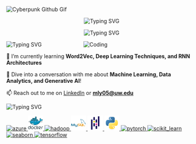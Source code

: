 ![Cyberpunk Github Gif](https://github.com/mikeysainty/mikeysainty/assets/42102504/9d3cf719-22c6-4426-b544-73d38d36ddc3)

<p align="center">
  <img src="https://readme-typing-svg.demolab.com?font=Righteous&size=35&pause=1000&color=B9F5FA&center=true&vCenter=true&random=false&width=435&lines=Hey+There+%F0%9F%91%8B!+I'm+Michael" alt="Typing SVG" />
</p>

<p align="center">
  <img src="https://readme-typing-svg.demolab.com?font=Righteous&size=25&pause=1000&color=F7F7F7&center=true&vCenter=true&repeat=false&random=false&width=900&lines=Deciphering+Data+by+Day%2C+Playing+Fetch+with+My+Golden+Retriever+by+Night" alt="Typing SVG" />
</p>

<img align="right" alt="Coding" width="300" src="https://github.com/mikeysainty/mikeysainty/assets/42102504/cbdf2d4b-f1f3-42dc-9469-998a8c062c3c">

<p align="left">
  <img src="https://readme-typing-svg.demolab.com?font=Righteous&pause=1000&color=B9F5FA&vCenter=true&repeat=false&random=false&width=435&lines=About+Me" alt="Typing SVG" />
</p>

🌱 I’m currently learning **Word2Vec, Deep Learning Techniques, and RNN Architectures**

💬 Dive into a conversation with me about **Machine Learning, Data Analytics, and Generative AI**!

📫 Reach out to me on [LinkedIn](https://www.linkedin.com/in/mly05) or **mly05@uw.edu**

<p align="left">
  <img src="https://readme-typing-svg.demolab.com?font=Righteous&pause=1000&color=B9F5FA&vCenter=true&repeat=false&random=false&width=435&lines=Programming+Languages+and+Tools" alt="Typing SVG" />
</p>

<p align="left"> <a href="https://azure.microsoft.com/en-in/" target="_blank" rel="noreferrer"> <img src="https://www.vectorlogo.zone/logos/microsoft_azure/microsoft_azure-icon.svg" alt="azure" width="40" height="40"/> </a> <a href="https://www.docker.com/" target="_blank" rel="noreferrer"> <img src="https://raw.githubusercontent.com/devicons/devicon/master/icons/docker/docker-original-wordmark.svg" alt="docker" width="40" height="40"/> </a> <a href="https://hadoop.apache.org/" target="_blank" rel="noreferrer"> <img src="https://www.vectorlogo.zone/logos/apache_hadoop/apache_hadoop-icon.svg" alt="hadoop" width="40" height="40"/> </a> <a href="https://www.mysql.com/" target="_blank" rel="noreferrer"> <img src="https://raw.githubusercontent.com/devicons/devicon/master/icons/mysql/mysql-original-wordmark.svg" alt="mysql" width="40" height="40"/> </a> <a href="https://pandas.pydata.org/" target="_blank" rel="noreferrer"> <img src="https://raw.githubusercontent.com/devicons/devicon/2ae2a900d2f041da66e950e4d48052658d850630/icons/pandas/pandas-original.svg" alt="pandas" width="40" height="40"/> </a> <a href="https://www.python.org" target="_blank" rel="noreferrer"> <img src="https://raw.githubusercontent.com/devicons/devicon/master/icons/python/python-original.svg" alt="python" width="40" height="40"/> </a> <a href="https://pytorch.org/" target="_blank" rel="noreferrer"> <img src="https://www.vectorlogo.zone/logos/pytorch/pytorch-icon.svg" alt="pytorch" width="40" height="40"/> </a> <a href="https://scikit-learn.org/" target="_blank" rel="noreferrer"> <img src="https://upload.wikimedia.org/wikipedia/commons/0/05/Scikit_learn_logo_small.svg" alt="scikit_learn" width="40" height="40"/> </a> <a href="https://seaborn.pydata.org/" target="_blank" rel="noreferrer"> <img src="https://seaborn.pydata.org/_images/logo-mark-lightbg.svg" alt="seaborn" width="40" height="40"/> </a> <a href="https://www.tensorflow.org" target="_blank" rel="noreferrer"> <img src="https://www.vectorlogo.zone/logos/tensorflow/tensorflow-icon.svg" alt="tensorflow" width="40" height="40"/> </a> </p>
